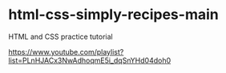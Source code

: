 # html-css-simply-recipes-main
HTML and CSS practice tutorial

https://www.youtube.com/playlist?list=PLnHJACx3NwAdhoqmE5i_dqSnYHd04doh0